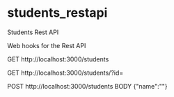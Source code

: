 # students_restapi
Students Rest API

Web hooks for the Rest API

GET http://localhost:3000/students

GET http://localhost:3000/students/?id=<id>

POST http://localhost:3000/students BODY {"name":"<name>"}


